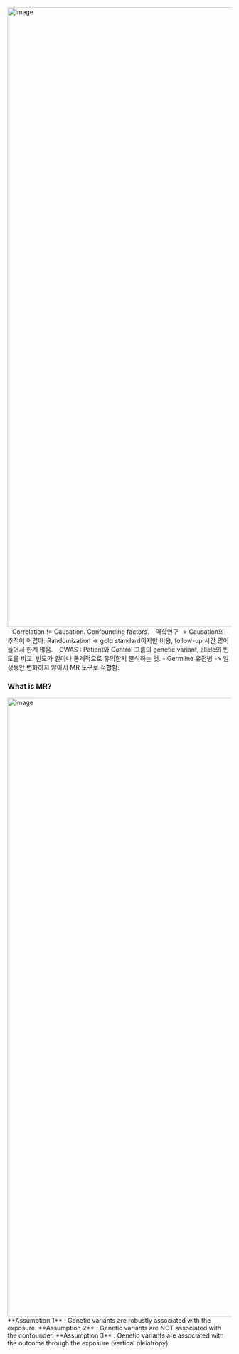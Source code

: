 <img width="1392" alt="image" src="https://user-images.githubusercontent.com/47490862/195231981-43a90fc7-97cc-4757-8771-8df93d711f66.png">
- Correlation != Causation. Confounding factors.
- 역학연구 -> Causation의 추적이 어렵다. Randomization -> gold standard이지만 비용, follow-up 시간 많이 들어서 한계 많음.
- GWAS : Patient와 Control 그룹의 genetic variant, allele의 빈도를 비교. 빈도가 얼마나 통계적으로 유의한지 분석하는 것.
    - Germline 유전병 -> 일생동안 변화하지 않아서 MR 도구로 적합함.

### What is MR?


<img width="1390" alt="image" src="https://user-images.githubusercontent.com/47490862/195232291-c6810994-a14c-42ff-8a5f-42279ec87b5d.png">
**Assumption 1** : Genetic variants are robustly associated with the exposure.
**Assumption 2** : Genetic variants are NOT associated with the confounder.
**Assumption 3** : Genetic variants are associated with the outcome through the exposure (vertical pleiotropy)

